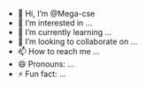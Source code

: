 - 👋 Hi, I’m @Mega-cse
- 👀 I’m interested in ...
- 🌱 I’m currently learning ...
- 💞️ I’m looking to collaborate on ...
- 📫 How to reach me ...
- 😄 Pronouns: ...
- ⚡ Fun fact: ...

<!---
<h1 align="center">Hi 👋, Everyone Megavardhini.P</h1>
<h3 align="center">A passionate frontend developer from India</h3>

- 🌱 I’m currently learning **Frontend web development**

- 📫 How to reach me **megavardhini1958@gmail.com**

- 📄 Know about my experiences (https://drive.google.com/file/d/1X_nsMlvJEu39X-214Ig-EALMMHrzGySv/view?usp=drivesdk)

<h3 align="left">Connect with me:</h3>
<p align="left">
<a href="https://linkedin.com/in/linkedin.com/in/megavardhini-p-bb39171a7" target="blank"><img align="center" src="https://raw.githubusercontent.com/rahuldkjain/github-profile-readme-generator/master/src/images/icons/Social/linked-in-alt.svg" alt="linkedin.com/in/megavardhini-p-bb39171a7" height="30" width="40" /></a>
</p>

<h3 align="left">Languages and Tools:</h3>
<p align="left"> <a href="https://www.java.com" target="_blank" rel="noreferrer"> <img src="https://raw.githubusercontent.com/devicons/devicon/master/icons/java/java-original.svg" alt="java" width="40" height="40"/> </a> <a href="https://www.mysql.com/" target="_blank" rel="noreferrer"> <img src="https://raw.githubusercontent.com/devicons/devicon/master/icons/mysql/mysql-original-wordmark.svg" alt="mysql" width="40" height="40"/> </a> </p>
--->
